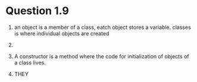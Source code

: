 # Question 1.9
1. an object is a member of a class, eatch object stores a variable.
classes is where individual objects are created

2. 

3. A constructor is a method where the code for initialization of objects of a class lives. 

4. THEY
